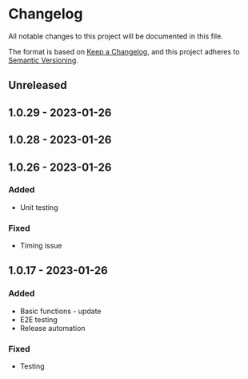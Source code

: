 # Changelog

All notable changes to this project will be documented in this file.

The format is based on [Keep a Changelog](https://keepachangelog.com/en/1.0.0/),
and this project adheres to [Semantic Versioning](https://semver.org/spec/v2.0.0.html).

## Unreleased

## 1.0.29 - 2023-01-26

## 1.0.28 - 2023-01-26

## 1.0.26 - 2023-01-26
### Added
- Unit testing

### Fixed
- Timing issue

## 1.0.17 - 2023-01-26
### Added
- Basic functions - update
- E2E testing
- Release automation

### Fixed
- Testing
